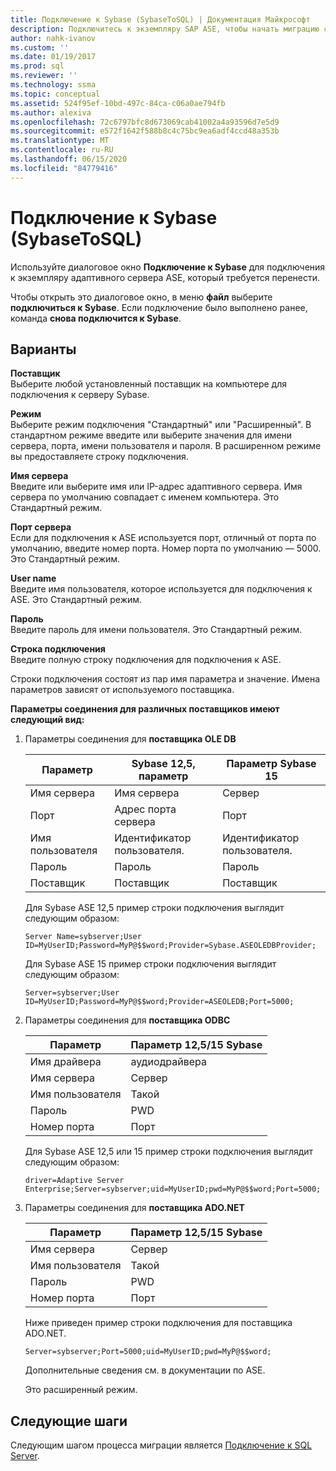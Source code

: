 ```yaml
---
title: Подключение к Sybase (SybaseToSQL) | Документация Майкрософт
description: Подключитесь к экземпляру SAP ASE, чтобы начать миграцию с помощью SSMA для Sybase (SAP ASE). Используйте диалоговое окно Подключение к Sybase.
author: nahk-ivanov
ms.custom: ''
ms.date: 01/19/2017
ms.prod: sql
ms.reviewer: ''
ms.technology: ssma
ms.topic: conceptual
ms.assetid: 524f95ef-10bd-497c-84ca-c06a0ae794fb
ms.author: alexiva
ms.openlocfilehash: 72c6797bfc8d673069cab41002a4a93596d7e5d9
ms.sourcegitcommit: e572f1642f588b8c4c75bc9ea6adf4ccd48a353b
ms.translationtype: MT
ms.contentlocale: ru-RU
ms.lasthandoff: 06/15/2020
ms.locfileid: "84779416"
---
```

# <a name="connect-to-sybase-sybasetosql"></a>Подключение к Sybase (SybaseToSQL)

Используйте диалоговое окно **Подключение к Sybase** для подключения к экземпляру адаптивного сервера ASE, который требуется перенести.

Чтобы открыть это диалоговое окно, в меню **файл** выберите **подключиться к Sybase**. Если подключение было выполнено ранее, команда **снова подключится к Sybase**.

## <a name="options"></a>Варианты

**Поставщик**  
Выберите любой установленный поставщик на компьютере для подключения к серверу Sybase.

**Режим**  
Выберите режим подключения "Стандартный" или "Расширенный". В стандартном режиме введите или выберите значения для имени сервера, порта, имени пользователя и пароля. В расширенном режиме вы предоставляете строку подключения.

**Имя сервера**  
Введите или выберите имя или IP-адрес адаптивного сервера. Имя сервера по умолчанию совпадает с именем компьютера. Это Стандартный режим.

**Порт сервера**  
Если для подключения к ASE используется порт, отличный от порта по умолчанию, введите номер порта. Номер порта по умолчанию — 5000. Это Стандартный режим.
  
**User name**  
Введите имя пользователя, которое используется для подключения к ASE. Это Стандартный режим.

**Пароль**  
Введите пароль для имени пользователя. Это Стандартный режим.

**Строка подключения**  
Введите полную строку подключения для подключения к ASE.

Строки подключения состоят из пар имя параметра и значение. Имена параметров зависят от используемого поставщика.

**Параметры соединения для различных поставщиков имеют следующий вид:**

1. Параметры соединения для **поставщика OLE DB**

   |Параметр|Sybase 12,5, параметр|Параметр Sybase 15|
   |-----------|-------------------------|-----------------------|
   |Имя сервера|Имя сервера|Сервер|
   |Порт|Адрес порта сервера|Порт|
   |Имя пользователя|Идентификатор пользователя.|Идентификатор пользователя.|
   |Пароль|Пароль|Пароль|
   |Поставщик|Поставщик|Поставщик|

   Для Sybase ASE 12,5 пример строки подключения выглядит следующим образом:

   `Server Name=sybserver;User ID=MyUserID;Password=MyP@$$word;Provider=Sybase.ASEOLEDBProvider;`

   Для Sybase ASE 15 пример строки подключения выглядит следующим образом:

   `Server=sybserver;User ID=MyUserID;Password=MyP@$$word;Provider=ASEOLEDB;Port=5000;`

2. Параметры соединения для **поставщика ODBC**

   |Параметр|Параметр 12,5/15 Sybase|
   |-----------|-----------------------------|
   |Имя драйвера|аудиодрайвера|
   |Имя сервера|Сервер|
   |Имя пользователя|Такой|
   |Пароль|PWD|
   |Номер порта|Порт|

   Для Sybase ASE 12,5 или 15 пример строки подключения выглядит следующим образом:

   `driver=Adaptive Server Enterprise;Server=sybserver;uid=MyUserID;pwd=MyP@$$word;Port=5000;`

3. Параметры соединения для **поставщика ADO.NET**

   |Параметр|Параметр 12,5/15 Sybase|
   |-----------|-----------------------------|
   |Имя сервера|Сервер|
   |Имя пользователя|Такой|
   |Пароль|PWD|
   |Номер порта|Порт|

   Ниже приведен пример строки подключения для поставщика ADO.NET.

   `Server=sybserver;Port=5000;uid=MyUserID;pwd=MyP@$$word;`

   Дополнительные сведения см. в документации по ASE.

   Это расширенный режим.

## <a name="next-steps"></a>Следующие шаги

Следующим шагом процесса миграции является [Подключение к SQL Server](connect-to-sql-server-sybasetosql.md).
